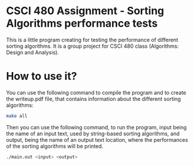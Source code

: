 # CSCI 480 Assignment - Sorting Algorithms performance tests
This is a little program creating for testing the performance of different sorting algorithms.
It is a group project for CSCI 480 class (Algorithms: Design and Analysis).

# How to use it?
You can use the following command to compile the program and to create the writeup.pdf file, that contains information about the different sorting algorithms:
```bash
make all
```

Then you can use the following command, to run the program, input being the name of an input text, used by string-based sorting algorithms, and output, being the name of an output text location, where the performances of the sorting algorithms will be printed.
```bash
./main.out <input> <output>
```
